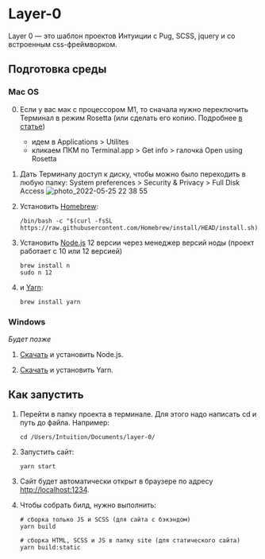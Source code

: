 # Layer-0

Layer 0 — это шаблон проектов Интуиции с Pug, SCSS, jquery и со встроенным css-фреймворком.

## Подготовка среды

### Mac OS

0. Если у вас мак с процессором M1, то сначала нужно переключить Терминал в режим Rosetta (или сделать его копию. Подробнее [в статье](https://www.courier.com/blog/tips-and-tricks-to-setup-your-apple-m1-for-development))

    - идем в Applications > Utilites
    - кликаем ПКМ по Terminal.app > Get info > галочка Open using Rosetta

1. Дать Терминалу доступ к диску, чтобы можно было переходить в любую папку: System preferences > Security & Privacy > Full Disk Access 
    ![photo_2022-05-25 22 38 55](https://user-images.githubusercontent.com/29631343/170445902-d3897653-9f31-4402-8b93-88eb7beb19d9.jpeg)


2. Установить [Homebrew](https://brew.sh):
    ```shell
    /bin/bash -c "$(curl -fsSL https://raw.githubusercontent.com/Homebrew/install/HEAD/install.sh)"
    ```

3. Установить [Node.js](https://nodejs.org/en/) 12 версии через менеджер версий ноды (проект работает с 10 или 12 версией)
    ```shell
    brew install n
    sudo n 12
    ```

4. и [Yarn](https://yarnpkg.com/lang/en/):
    ```shell
    brew install yarn
    ```

### Windows

_Будет позже_

<!-- 0. Подготовить Виндоус [по инструкции](https://github.com/asuh/front-end-windows):

- подготовка виндоус (включить шифрование диска)
- установить Chocolatey
- установить WSL + ubuntu
- установить Windows terminal -->

1. [Скачать](https://nodejs.org/en/) и установить Node.js.

2. [Скачать](https://yarnpkg.com/lang/en/docs/install/#windows-stable) и установить Yarn.

## Как запустить

1. Перейти в папку проекта в терминале. Для этого надо написать cd и путь до файла. Например:
    ```shell
    cd /Users/Intuition/Documents/layer-0/
    ```

2. Запустить сайт:
    ```shell
    yarn start
    ```

3. Сайт будет автоматически открыт в браузере по адресу [http://localhost:1234](http://localhost:1234).

4. Чтобы собрать билд, нужно выполнить:
    ```shell
    # сборка только JS и SCSS (для сайта с бэкэндом)
    yarn build

    # сборка HTML, SCSS и JS в папку site (для статического сайта)
    yarn build:static
    ```
